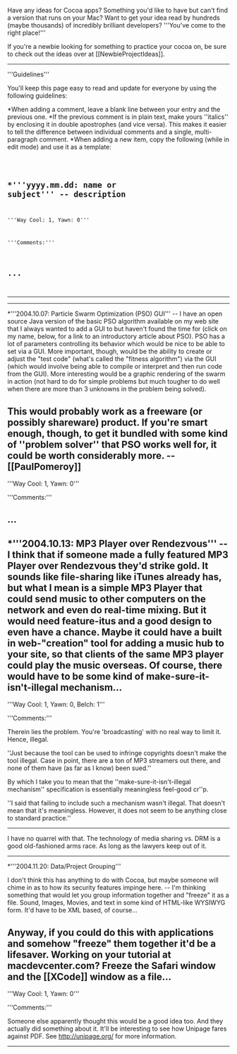 Have any ideas for Cocoa apps? Something you'd like to have but can't find a version that runs on your Mac? Want to get your idea read by hundreds (maybe thousands) of incredibly brilliant developers? '''You've come to the right place!'''

If you're a newbie looking for something to practice your cocoa on, be sure to check out the ideas over at [[NewbieProjectIdeas]].

----

'''Guidelines''' 

You'll keep this page easy to read and update for everyone by using the following guidelines:


*When adding a comment, leave a blank line between your entry and the previous one.
*If the previous comment is in plain text, make yours ''italics'' by enclosing it in double apostrophes (and vice versa). This makes it easier to tell the difference between individual comments and a single, multi-paragraph comment. 
*When adding a new item, copy the following (while in edit mode) and use it as a template:

<code>

*'''yyyy.mm.dd: name or subject''' -- description
----
'''Way Cool: 1, Yawn: 0'''

'''Comments:'''

...
----
</code>

----
----


*'''2004.10.07: Particle Swarm Optimization (PSO) GUI''' -- I have an open source Java version of the basic PSO algorithm available on my web site that I always wanted to add a GUI to but haven't found the time for (click on my name, below, for a link to an introductory article about PSO). PSO has a lot of parameters controlling its behavior which would be nice to be able to set via a GUI. More important, though, would be the ability to create or adjust the "test code" (what's called the "fitness algorithm") via the GUI (which would involve being able to compile or interpret and then run code from the GUI). More interesting would be a graphic rendering of the swarm in action (not hard to do for simple problems but much tougher to do well when there are more than 3 unknowns in the problem being solved).

This would probably work as a freeware (or possibly shareware) product. If you're smart enough, though,  to get it bundled with some kind of ''problem solver'' that PSO works well for, it could be worth considerably more. --[[PaulPomeroy]]
----
'''Way Cool: 1, Yawn: 0'''

'''Comments:'''

...
----



*'''2004.10.13: MP3 Player over Rendezvous''' -- I think that if someone made a fully featured MP3 Player over Rendezvous they'd strike gold. It sounds like file-sharing like iTunes already has, but what I mean is a simple MP3 Player that could send music to other computers on the network and even do real-time mixing. But it would need feature-itus and a good design to even have a chance. Maybe it could have a built in web-"creation" tool for adding a music hub to your site, so that clients of the same MP3 player could play the music overseas. Of course, there would have to be some kind of make-sure-it-isn't-illegal mechanism...
----
'''Way Cool: 1, Yawn: 0, Belch: 1'''

'''Comments:'''

Therein lies the problem. You're 'broadcasting' with no real way to limit it. Hence, illegal.

''Just because the tool can be used to infringe copyrights doesn't make the tool illegal. Case in point, there are a ton of MP3 streamers out there, and none of them have (as far as I know) been sued.''

By which I take you to mean that the ''make-sure-it-isn't-illegal mechanism'' specification is essentially meaningless feel-good cr''p.

''I said that failing to include such a mechanism wasn't illegal. That doesn't mean that it's meaningless. However, it does not seem to be anything close to standard practice.''

----

I have no quarrel with that. The technology of media sharing vs. DRM is a good old-fashioned arms race. As long as the lawyers keep out of it.


----


*'''2004.11.20: Data/Project Grouping''' 

I don't think this has anything to do with Cocoa, but maybe someone will chime in as to how its security features impinge here.
-- I'm thinking something that would let you group information together and "freeze" it as a file. Sound, Images, Movies, and text in some kind of HTML-like WYSIWYG form. It'd have to be XML based, of course... 

Anyway, if you could do this with applications and somehow "freeze" them together it'd be a lifesaver. Working on your tutorial at macdevcenter.com? Freeze the Safari window and the [[XCode]] window as a file...
----
'''Way Cool: 1, Yawn: 0'''

'''Comments:'''

Someone else apparently thought this would be a good idea too. And they actually did something about it. It'll be interesting to see how Unipage fares against PDF. See http://unipage.org/ for more information.

----